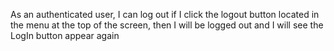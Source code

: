 As an authenticated user, I can log out if I click the logout button located in the menu at the top of the screen, then I will be logged out and I will see the LogIn button appear again
